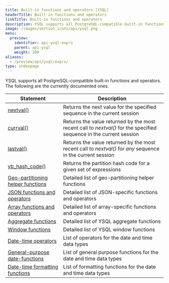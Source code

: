 ```yaml
---
title: Built-in functions and operators [YSQL]
headerTitle: Built-in functions and operators
linkTitle: Built-in functions and operators
description: YSQL supports all PostgreSQL-compatible built-in functions and operators.
image: /images/section_icons/api/ysql.png
menu:
  preview:
    identifier: api-ysql-exprs
    parent: api-ysql
    weight: 200
aliases:
  - /preview/api/ysql/exprs/
type: indexpage
---
```


YSQL supports all PostgreSQL-compatible built-in functions and operators. The following are the currently documented ones.

| Statement | Description |
|-----------|-------------|
| [nextval()](func_nextval) | Returns the next value for the specified sequence in the current session |
| [currval()](func_currval) | Returns the value returned by the most recent call to _nextval()_ for the specified sequence in the current session |
| [lastval()](func_lastval) | Returns the value returned by the most recent call to _nextval()_ for _any_ sequence in the current session |
| [yb_hash_code()](func_yb_hash_code) | Returns the partition hash code for a given set of expressions |
| [Geo-partitioning helper functions](./geo_partitioning_helper_functions/) | Detailed list of geo-partitioning helper functions |
| [JSON functions and operators](../datatypes/type_json/functions-operators/) | Detailed list of JSON-specific functions and operators |
| [Array functions and operators](../datatypes/type_array/functions-operators/) | Detailed list of array-specific functions and operators |
| [Aggregate functions](./aggregate_functions/) | Detailed list of YSQL aggregate functions |
| [Window functions](./window_functions/) | Detailed list of YSQL window functions |
| [Date-time operators](../datatypes/type_datetime/operators/) | List of operators for the date and time data types |
| [General-purpose date-functions](../datatypes/type_datetime/functions/) | List of general purpose functions for the date and time data types |
| [Date-time formatting functions](../datatypes/type_datetime/formatting-functions/) | List of formatting functions for the date and time data types |
